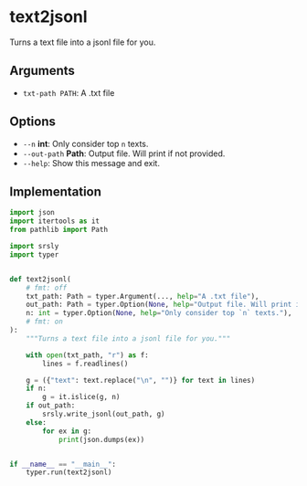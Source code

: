 # text2jsonl 

Turns a text file into a jsonl file for you.

## **Arguments**

* `txt-path PATH`: A .txt file

## **Options**

* `--n` **int**: Only consider top `n` texts.
* `--out-path` **Path**: Output file. Will print if not provided.
* `--help`: Show this message and exit.

## Implementation

```python 
import json
import itertools as it
from pathlib import Path

import srsly
import typer


def text2jsonl(
    # fmt: off
    txt_path: Path = typer.Argument(..., help="A .txt file"),
    out_path: Path = typer.Option(None, help="Output file. Will print if not provided."),
    n: int = typer.Option(None, help="Only consider top `n` texts."),
    # fmt: on
):
    """Turns a text file into a jsonl file for you."""

    with open(txt_path, "r") as f:
        lines = f.readlines()

    g = ({"text": text.replace("\n", "")} for text in lines)
    if n:
        g = it.islice(g, n)
    if out_path:
        srsly.write_jsonl(out_path, g)
    else:
        for ex in g:
            print(json.dumps(ex))


if __name__ == "__main__":
    typer.run(text2jsonl)
```